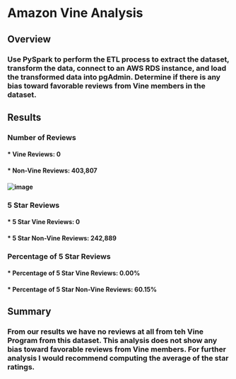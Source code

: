 # Amazon Vine Analysis

## Overview
### Use PySpark to perform the ETL process to extract the dataset, transform the data, connect to an AWS RDS instance, and load the transformed data into pgAdmin. Determine if there is any bias toward favorable reviews from Vine members in the dataset.

## Results
### Number of Reviews
#### * Vine Reviews: 0
#### * Non-Vine Reviews: 403,807

#### ![image]()

### 5 Star Reviews
#### * 5 Star Vine Reviews: 0
#### * 5 Star Non-Vine Reviews: 242,889

### Percentage of 5 Star Reviews
#### * Percentage of 5 Star Vine Reviews: 0.00%
#### * Percentage of 5 Star Non-Vine Reviews: 60.15%

## Summary 
### From our results we have no reviews at all from teh Vine Program from this dataset. This analysis does not show any bias toward favorable reviews from Vine members. For further analysis I would recommend computing the average of the star ratings.